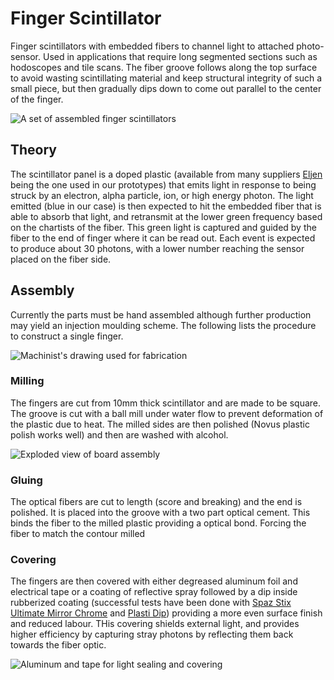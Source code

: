 # Finger Scintillator
Finger scintillators with embedded fibers to channel light to attached photo-sensor. Used in applications that require long segmented sections such as hodoscopes and tile scans. The fiber groove follows along the top surface to avoid wasting scintillating material and keep structural integrity of such a small piece, but then gradually dips down to come out parallel to the center of the finger.

![][assembledBatch]

## Theory
The scintillator panel is a doped plastic (available from many suppliers [Eljen](http://www.eljentechnology.com/) being the one used in our prototypes) that emits light in response to being struck by an electron, alpha particle, ion, or high energy photon. The light emitted (blue in our case) is then expected to hit the embedded fiber that is able to absorb that light, and retransmit at the lower green frequency based on the chartists of the fiber. This green light is captured and guided by the fiber to the end of finger where it can be read out. Each event is expected to produce about 30 photons, with a lower number reaching the sensor placed on the fiber side.

## Assembly
Currently the parts must be hand assembled although further production may yield an injection moulding scheme. The following lists the procedure to construct a single finger.

![][drawing]

### Milling
The fingers are cut from 10mm thick scintillator and are made to be square. The groove is cut with a ball mill under water flow to prevent deformation of the plastic due to heat. The milled sides are then polished (Novus plastic polish works well) and then are washed with alcohol.

![][singleFinger]

### Gluing
The optical fibers are cut to length (score and breaking) and the end is polished. It is placed into the groove with a two part optical cement. This binds the fiber to the milled plastic providing a optical bond. Forcing the fiber to match the contour milled

### Covering
The fingers are then covered with either degreased aluminum foil and electrical tape or a coating of reflective spray followed by a dip inside rubberized coating (successful tests have been done with [Spaz Stix Ultimate Mirror Chrome](http://www.hobbyrecreationproducts.com/collections/spazstix-ultimate-mirror-chrome) and [Plasti Dip](https://plastidip.com/)) providing a more even surface finish and reduced labour. THis covering shields external light, and provides higher efficiency by capturing stray photons by reflecting them back towards the fiber optic.

![][covering]

[assembledBatch]: renderings/assembledBatch.jpg "A set of assembled finger scintillators"
[singleFinger]: renderings/singleFinger.jpg "Exploded view of board assembly"
[drawing]: renderings/drawing.jpg "Machinist's drawing used for fabrication"
[covering]: renderings/covering.jpg "Aluminum and tape for light sealing and covering"
